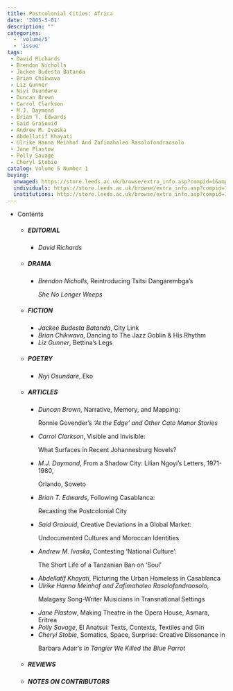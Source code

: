 ```yaml
---
title: Postcolonial Cities: Africa
date: '2005-5-01'
description: ""
categories:
  - 'volume/5'
  - 'issue'
tags:
 - David Richards
 - Brendon Nicholls
 - Jackee Budesta Batanda
 - Brian Chikwava
 - Liz Gunner
 - Niyi Osundare
 - Duncan Brown
 - Carrol Clarkson
 - M.J. Daymond
 - Brian T. Edwards
 - Said Graiouid
 - Andrew M. Ivaska
 - Abdellatif Khayati
 - Ulrike Hanna Meinhof And Zafimahaleo Rasolofondraosolo
 - Jane Plastow
 - Polly Savage
 - Cheryl Stobie
catalog: Volume 5 Number 1
buying:
  unwaged: https://store.leeds.ac.uk/browse/extra_info.asp?compid=1&amp;catid=265&amp;modid=1&amp;prodid=1787&amp;deptid=26
  individuals: https://store.leeds.ac.uk/browse/extra_info.asp?compid=1&amp;catid=264&amp;modid=1&amp;prodid=1829&amp;deptid=26
  institutions: http://store.leeds.ac.uk/browse/extra_info.asp?compid=1&amp;catid=263&amp;modid=1&amp;prodid=1809&amp;deptid=26
---
```


<ul id="issue_contents">
<li>Contents
				<ul><li><h5>EDITORIAL</h5><ul><li><em>David Richards</em></li></ul></li><li><h5>DRAMA</h5><ul><li><em>Brendon Nicholls</em>, Reintroducing Tsitsi Dangarembga’s  
							<p><i>She No Longer Weeps</i></p></li></ul></li><li><h5>FICTION</h5><ul><li><em>Jackee Budesta Batanda</em>, City Link</li><li><em>Brian Chikwava</em>, Dancing to The Jazz Goblin &amp; His Rhythm</li><li><em>Liz Gunner</em>, Bettina’s Legs</li></ul></li><li><h5>POETRY</h5><ul><li><em>Niyi Osundare</em>, Eko</li></ul></li><li><h5>ARTICLES</h5><ul><li><em>Duncan Brown</em>, Narrative, Memory, and Mapping: 
							<p>Ronnie Govender’s <i>‘At the Edge’ and Other Cato Manor Stories</i></p></li><li><em>Carrol Clarkson</em>, Visible and Invisible: 
							<p>What Surfaces in Recent Johannesburg Novels?</p></li><li><em>M.J. Daymond</em>, From a Shadow City: Lilian Ngoyi’s Letters, 1971-1980,
							<p>Orlando, Soweto</p></li><li><em>Brian T. Edwards</em>, Following Casablanca: 
							<p>Recasting the Postcolonial City</p></li><li><em>Said Graiouid</em>, Creative Deviations in a Global Market: 
							<p>Undocumented Cultures and Moroccan Identities</p></li><li><em>Andrew M. Ivaska</em>, Contesting ‘National Culture’: 
							<p>The Short Life of a Tanzanian Ban on ‘Soul’</p></li><li><em>Abdellatif Khayati</em>, Picturing the Urban Homeless in Casablanca</li><li><em>Ulrike Hanna Meinhof and Zafimahaleo Rasolofondraosolo</em>,   
							<p>Malagasy Song-Writer Musicians in Transnational Settings</p></li><li><em>Jane Plastow</em>, Making Theatre in the Opera House, Asmara, Eritrea</li><li><em>Polly Savage</em>, El Anatsui: Texts, Contexts, Textiles and Gin</li><li><em>Cheryl Stobie</em>, Somatics, Space, Surprise: Creative Dissonance in 
							<p>Barbara Adair’s <i>In Tangier We Killed the Blue Parrot</i></p></li></ul></li><li><h5>REVIEWS</h5><ul></ul></li><li><h5>NOTES ON CONTRIBUTORS</h5><ul></ul></li>				
				</ul></li>
</ul>
